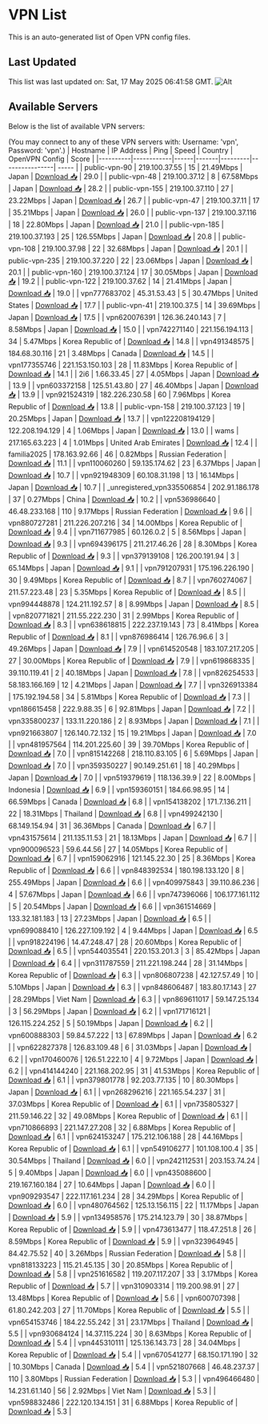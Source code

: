 # VPN List

This is an auto-generated list of Open VPN config files.

## Last Updated

This list was last updated on: Sat, 17 May 2025 06:41:58 GMT.
![Alt](https://repobeats.axiom.co/api/embed/186b98318ef1479477931607c1ad7d823f12451f.svg "Repobeats analytics image")

## Available Servers

Below is the list of available VPN servers:

(You may connect to any of these VPN servers with: Username: 'vpn', Password: 'vpn'.)
| Hostname | IP Address | Ping | Speed | Country | OpenVPN Config | Score |
|----------|------------|------|-------|---------|----------------| ----- |
| public-vpn-90 | 219.100.37.55 | 15 | 21.49Mbps | Japan | [Download 📥](./configs/server_0_JP.ovpn) | 29.0 |
| public-vpn-48 | 219.100.37.12 | 8 | 67.58Mbps | Japan | [Download 📥](./configs/server_1_JP.ovpn) | 28.2 |
| public-vpn-155 | 219.100.37.110 | 27 | 23.22Mbps | Japan | [Download 📥](./configs/server_2_JP.ovpn) | 26.7 |
| public-vpn-47 | 219.100.37.11 | 17 | 35.21Mbps | Japan | [Download 📥](./configs/server_3_JP.ovpn) | 26.0 |
| public-vpn-137 | 219.100.37.116 | 18 | 22.80Mbps | Japan | [Download 📥](./configs/server_4_JP.ovpn) | 21.0 |
| public-vpn-185 | 219.100.37.193 | 25 | 126.55Mbps | Japan | [Download 📥](./configs/server_5_JP.ovpn) | 20.8 |
| public-vpn-108 | 219.100.37.98 | 22 | 32.68Mbps | Japan | [Download 📥](./configs/server_6_JP.ovpn) | 20.1 |
| public-vpn-235 | 219.100.37.220 | 22 | 23.06Mbps | Japan | [Download 📥](./configs/server_7_JP.ovpn) | 20.1 |
| public-vpn-160 | 219.100.37.124 | 17 | 30.05Mbps | Japan | [Download 📥](./configs/server_8_JP.ovpn) | 19.2 |
| public-vpn-122 | 219.100.37.62 | 14 | 21.41Mbps | Japan | [Download 📥](./configs/server_9_JP.ovpn) | 19.0 |
| vpn777683702 | 45.31.53.43 | 5 | 30.47Mbps | United States | [Download 📥](./configs/server_10_US.ovpn) | 17.7 |
| public-vpn-41 | 219.100.37.5 | 14 | 39.69Mbps | Japan | [Download 📥](./configs/server_11_JP.ovpn) | 17.5 |
| vpn620076391 | 126.36.240.143 | 7 | 8.58Mbps | Japan | [Download 📥](./configs/server_12_JP.ovpn) | 15.0 |
| vpn742271140 | 221.156.194.113 | 34 | 5.47Mbps | Korea Republic of | [Download 📥](./configs/server_13_KR.ovpn) | 14.8 |
| vpn491348575 | 184.68.30.116 | 21 | 3.48Mbps | Canada | [Download 📥](./configs/server_14_CA.ovpn) | 14.5 |
| vpn177355746 | 221.153.150.103 | 28 | 11.83Mbps | Korea Republic of | [Download 📥](./configs/server_15_KR.ovpn) | 14.1 |
| 2i6 | 1.66.33.45 | 27 | 4.05Mbps | Japan | [Download 📥](./configs/server_16_JP.ovpn) | 13.9 |
| vpn603372158 | 125.51.43.80 | 27 | 46.40Mbps | Japan | [Download 📥](./configs/server_17_JP.ovpn) | 13.9 |
| vpn921524319 | 182.226.230.58 | 60 | 7.96Mbps | Korea Republic of | [Download 📥](./configs/server_18_KR.ovpn) | 13.8 |
| public-vpn-158 | 219.100.37.123 | 19 | 20.25Mbps | Japan | [Download 📥](./configs/server_19_JP.ovpn) | 13.7 |
| vpn122208194129 | 122.208.194.129 | 4 | 1.06Mbps | Japan | [Download 📥](./configs/server_20_JP.ovpn) | 13.0 |
| wams | 217.165.63.223 | 4 | 1.01Mbps | United Arab Emirates | [Download 📥](./configs/server_21_AE.ovpn) | 12.4 |
| familia2025 | 178.163.92.66 | 46 | 0.82Mbps | Russian Federation | [Download 📥](./configs/server_22_RU.ovpn) | 11.1 |
| vpn110060260 | 59.135.174.62 | 23 | 6.37Mbps | Japan | [Download 📥](./configs/server_23_JP.ovpn) | 10.7 |
| vpn921948309 | 60.108.31.198 | 13 | 16.14Mbps | Japan | [Download 📥](./configs/server_24_JP.ovpn) | 10.7 |
| _unregistered_vpn335506854 | 202.91.186.178 | 37 | 0.27Mbps | China | [Download 📥](./configs/server_25_CN.ovpn) | 10.2 |
| vpn536986640 | 46.48.233.168 | 110 | 9.17Mbps | Russian Federation | [Download 📥](./configs/server_26_RU.ovpn) | 9.6 |
| vpn880727281 | 211.226.207.216 | 34 | 14.00Mbps | Korea Republic of | [Download 📥](./configs/server_27_KR.ovpn) | 9.4 |
| vpn711677985 | 60.126.0.2 | 5 | 8.56Mbps | Japan | [Download 📥](./configs/server_28_JP.ovpn) | 9.3 |
| vpn694396175 | 211.217.46.26 | 28 | 8.30Mbps | Korea Republic of | [Download 📥](./configs/server_29_KR.ovpn) | 9.3 |
| vpn379139108 | 126.200.191.94 | 3 | 65.14Mbps | Japan | [Download 📥](./configs/server_30_JP.ovpn) | 9.1 |
| vpn791207931 | 175.196.226.190 | 30 | 9.49Mbps | Korea Republic of | [Download 📥](./configs/server_31_KR.ovpn) | 8.7 |
| vpn760274067 | 211.57.223.48 | 23 | 5.35Mbps | Korea Republic of | [Download 📥](./configs/server_32_KR.ovpn) | 8.5 |
| vpn994448878 | 124.211.192.57 | 8 | 8.99Mbps | Japan | [Download 📥](./configs/server_33_JP.ovpn) | 8.5 |
| vpn820771821 | 211.55.222.230 | 31 | 2.99Mbps | Korea Republic of | [Download 📥](./configs/server_34_KR.ovpn) | 8.3 |
| vpn638618815 | 222.237.19.143 | 73 | 8.41Mbps | Korea Republic of | [Download 📥](./configs/server_35_KR.ovpn) | 8.1 |
| vpn876986414 | 126.76.96.6 | 3 | 49.26Mbps | Japan | [Download 📥](./configs/server_36_JP.ovpn) | 7.9 |
| vpn614520548 | 183.107.217.205 | 27 | 30.00Mbps | Korea Republic of | [Download 📥](./configs/server_37_KR.ovpn) | 7.9 |
| vpn619868335 | 39.110.119.41 | 2 | 40.18Mbps | Japan | [Download 📥](./configs/server_38_JP.ovpn) | 7.8 |
| vpn826254533 | 58.183.166.169 | 12 | 4.21Mbps | Japan | [Download 📥](./configs/server_39_JP.ovpn) | 7.7 |
| vpn326913384 | 175.192.194.58 | 34 | 5.81Mbps | Korea Republic of | [Download 📥](./configs/server_40_KR.ovpn) | 7.3 |
| vpn186615458 | 222.9.88.35 | 6 | 92.81Mbps | Japan | [Download 📥](./configs/server_41_JP.ovpn) | 7.2 |
| vpn335800237 | 133.11.220.186 | 2 | 8.93Mbps | Japan | [Download 📥](./configs/server_42_JP.ovpn) | 7.1 |
| vpn921663807 | 126.140.72.132 | 15 | 19.21Mbps | Japan | [Download 📥](./configs/server_43_JP.ovpn) | 7.0 |
| vpn481957564 | 114.201.225.60 | 39 | 39.70Mbps | Korea Republic of | [Download 📥](./configs/server_44_KR.ovpn) | 7.0 |
| vpn815142268 | 218.110.83.105 | 6 | 5.69Mbps | Japan | [Download 📥](./configs/server_45_JP.ovpn) | 7.0 |
| vpn359350227 | 90.149.251.61 | 18 | 40.29Mbps | Japan | [Download 📥](./configs/server_46_JP.ovpn) | 7.0 |
| vpn519379619 | 118.136.39.9 | 22 | 8.00Mbps | Indonesia | [Download 📥](./configs/server_47_ID.ovpn) | 6.9 |
| vpn159360151 | 184.66.98.95 | 14 | 66.59Mbps | Canada | [Download 📥](./configs/server_48_CA.ovpn) | 6.8 |
| vpn154138202 | 171.7.136.211 | 22 | 18.31Mbps | Thailand | [Download 📥](./configs/server_49_TH.ovpn) | 6.8 |
| vpn499242130 | 68.149.154.94 | 31 | 36.36Mbps | Canada | [Download 📥](./configs/server_50_CA.ovpn) | 6.7 |
| vpn431575614 | 211.135.11.53 | 21 | 18.13Mbps | Japan | [Download 📥](./configs/server_51_JP.ovpn) | 6.7 |
| vpn900096523 | 59.6.44.56 | 27 | 14.05Mbps | Korea Republic of | [Download 📥](./configs/server_52_KR.ovpn) | 6.7 |
| vpn159062916 | 121.145.22.30 | 25 | 8.36Mbps | Korea Republic of | [Download 📥](./configs/server_53_KR.ovpn) | 6.6 |
| vpn848392534 | 180.198.133.120 | 8 | 255.49Mbps | Japan | [Download 📥](./configs/server_54_JP.ovpn) | 6.6 |
| vpn409975843 | 39.110.86.236 | 4 | 57.67Mbps | Japan | [Download 📥](./configs/server_55_JP.ovpn) | 6.6 |
| vpn747396066 | 106.177.161.112 | 5 | 20.54Mbps | Japan | [Download 📥](./configs/server_56_JP.ovpn) | 6.6 |
| vpn361514669 | 133.32.181.183 | 13 | 27.23Mbps | Japan | [Download 📥](./configs/server_57_JP.ovpn) | 6.5 |
| vpn699088410 | 126.227.109.192 | 4 | 9.44Mbps | Japan | [Download 📥](./configs/server_58_JP.ovpn) | 6.5 |
| vpn918224196 | 14.47.248.47 | 28 | 20.60Mbps | Korea Republic of | [Download 📥](./configs/server_59_KR.ovpn) | 6.5 |
| vpn544035541 | 220.153.201.3 | 3 | 85.42Mbps | Japan | [Download 📥](./configs/server_60_JP.ovpn) | 6.4 |
| vpn311787559 | 211.221.198.244 | 28 | 31.14Mbps | Korea Republic of | [Download 📥](./configs/server_61_KR.ovpn) | 6.3 |
| vpn806807238 | 42.127.57.49 | 10 | 5.10Mbps | Japan | [Download 📥](./configs/server_62_JP.ovpn) | 6.3 |
| vpn848606487 | 183.80.17.143 | 27 | 28.29Mbps | Viet Nam | [Download 📥](./configs/server_63_VN.ovpn) | 6.3 |
| vpn869611017 | 59.147.25.134 | 3 | 56.29Mbps | Japan | [Download 📥](./configs/server_64_JP.ovpn) | 6.2 |
| vpn171716121 | 126.115.224.252 | 5 | 50.19Mbps | Japan | [Download 📥](./configs/server_65_JP.ovpn) | 6.2 |
| vpn600888303 | 59.84.57.222 | 13 | 67.89Mbps | Japan | [Download 📥](./configs/server_66_JP.ovpn) | 6.2 |
| vpn622827378 | 126.83.109.48 | 6 | 31.03Mbps | Japan | [Download 📥](./configs/server_67_JP.ovpn) | 6.2 |
| vpn170460076 | 126.51.222.10 | 4 | 9.72Mbps | Japan | [Download 📥](./configs/server_68_JP.ovpn) | 6.2 |
| vpn414144240 | 221.168.202.95 | 31 | 41.53Mbps | Korea Republic of | [Download 📥](./configs/server_69_KR.ovpn) | 6.1 |
| vpn379801778 | 92.203.77.135 | 10 | 80.30Mbps | Japan | [Download 📥](./configs/server_70_JP.ovpn) | 6.1 |
| vpn268296216 | 221.165.54.237 | 31 | 37.03Mbps | Korea Republic of | [Download 📥](./configs/server_71_KR.ovpn) | 6.1 |
| vpn735805327 | 211.59.146.22 | 32 | 49.08Mbps | Korea Republic of | [Download 📥](./configs/server_72_KR.ovpn) | 6.1 |
| vpn710866893 | 221.147.27.208 | 32 | 6.88Mbps | Korea Republic of | [Download 📥](./configs/server_73_KR.ovpn) | 6.1 |
| vpn624153247 | 175.212.106.188 | 28 | 44.16Mbps | Korea Republic of | [Download 📥](./configs/server_74_KR.ovpn) | 6.1 |
| vpn549106277 | 101.108.100.4 | 35 | 30.54Mbps | Thailand | [Download 📥](./configs/server_75_TH.ovpn) | 6.0 |
| vpn242112531 | 203.153.74.24 | 5 | 9.40Mbps | Japan | [Download 📥](./configs/server_76_JP.ovpn) | 6.0 |
| vpn435088600 | 219.167.160.184 | 27 | 10.64Mbps | Japan | [Download 📥](./configs/server_77_JP.ovpn) | 6.0 |
| vpn909293547 | 222.117.161.234 | 28 | 34.29Mbps | Korea Republic of | [Download 📥](./configs/server_78_KR.ovpn) | 6.0 |
| vpn480764562 | 125.13.156.115 | 22 | 11.17Mbps | Japan | [Download 📥](./configs/server_79_JP.ovpn) | 5.9 |
| vpn134958576 | 175.214.123.79 | 30 | 38.87Mbps | Korea Republic of | [Download 📥](./configs/server_80_KR.ovpn) | 5.9 |
| vpn473613477 | 118.47.251.8 | 26 | 8.59Mbps | Korea Republic of | [Download 📥](./configs/server_81_KR.ovpn) | 5.9 |
| vpn323964945 | 84.42.75.52 | 40 | 3.26Mbps | Russian Federation | [Download 📥](./configs/server_82_RU.ovpn) | 5.8 |
| vpn818133223 | 115.21.45.135 | 30 | 20.85Mbps | Korea Republic of | [Download 📥](./configs/server_83_KR.ovpn) | 5.8 |
| vpn251616582 | 119.207.117.207 | 33 | 3.17Mbps | Korea Republic of | [Download 📥](./configs/server_84_KR.ovpn) | 5.7 |
| vpn310903314 | 119.200.98.91 | 27 | 13.48Mbps | Korea Republic of | [Download 📥](./configs/server_85_KR.ovpn) | 5.6 |
| vpn600707398 | 61.80.242.203 | 27 | 11.70Mbps | Korea Republic of | [Download 📥](./configs/server_86_KR.ovpn) | 5.5 |
| vpn654153746 | 184.22.55.242 | 31 | 23.17Mbps | Thailand | [Download 📥](./configs/server_87_TH.ovpn) | 5.5 |
| vpn930684124 | 14.37.115.224 | 30 | 8.63Mbps | Korea Republic of | [Download 📥](./configs/server_88_KR.ovpn) | 5.4 |
| vpn445310111 | 125.136.143.73 | 28 | 34.04Mbps | Korea Republic of | [Download 📥](./configs/server_89_KR.ovpn) | 5.4 |
| vpn670541277 | 68.150.171.190 | 32 | 10.30Mbps | Canada | [Download 📥](./configs/server_90_CA.ovpn) | 5.4 |
| vpn521807668 | 46.48.237.37 | 110 | 3.80Mbps | Russian Federation | [Download 📥](./configs/server_91_RU.ovpn) | 5.3 |
| vpn496466480 | 14.231.61.140 | 56 | 2.92Mbps | Viet Nam | [Download 📥](./configs/server_92_VN.ovpn) | 5.3 |
| vpn598832486 | 222.120.134.151 | 31 | 6.88Mbps | Korea Republic of | [Download 📥](./configs/server_93_KR.ovpn) | 5.3 |
